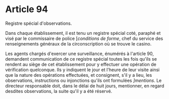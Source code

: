 # Article 94

Registre spécial d'observations.

Dans chaque établissement, il est tenu un registre spécial coté, paraphé et visé par le commissaire de police [*conditions de forme*, chef du service des renseignements généraux de la circonscription où se trouve le casino.

Les agents chargés d'exercer une surveillance, énumérés à l'article 90, demandent communication de ce registre spécial toutes les fois qu'ils se rendent au siège de cet établissement pour y effectuer une opération de vérification quelconque. Ils y indiquent le jour et l'heure de leur visite ainsi que la nature des opérations effectuées, et consignent, s'il y a lieu, les observations, instructions ou injonctions qu'ils ont formulées *]mentions*. Le directeur responsable doit, dans le délai de huit jours, mentionner, en regard desdites observations, la suite qu'il y a été réservé.
